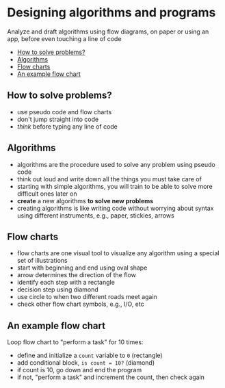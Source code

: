 # Designing algorithms and programs

Analyze and draft algorithms using flow diagrams, on paper or using an app, before even touching a line of code

- [How to solve problems?](#how-to-solve-problems)
- [Algorithms](#algorithms)
- [Flow charts](#flow-charts)
- [An example flow chart](#an-example-flow-chart)


## How to solve problems?

- use pseudo code and flow charts
- don't jump straight into code
- _think_ before typing any line of code


## Algorithms

- algorithms are the procedure used to solve any problem using pseudo code
- think out loud and write down all the things you must take care of
- starting with simple algorithms, you will train to be able to solve more difficult ones later on
- **create** a new algorithms **to solve new problems**
- creating algorithms is like writing code without worrying about syntax using different instruments, e.g., paper, stickies, arrows


## Flow charts

- flow charts are one visual tool to visualize any algorithm using a special set of illustrations
- start with beginning and end using oval shape
- arrow determines the direction of the flow
- identify each step with a rectangle
- decision step using diamond
- use circle to when two different roads meet again
- check other flow chart symbols, e.g., I/O, etc


## An example flow chart

Loop flow chart to "perform a task" for 10 times:

- define and initialize a `count` variable to `0` (rectangle)
- add conditional block, `is count = 10?` (diamond)
- if count is 10, go down and end the program
- if not, "perform a task" and increment the count, then check again
